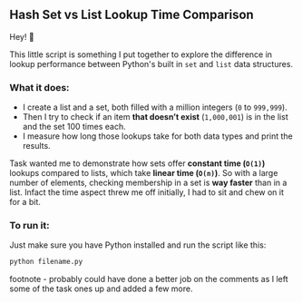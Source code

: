 ## Hash Set vs List Lookup Time Comparison

Hey! 👋

This little script is something I put together to explore the difference in lookup performance between Python's built in `set` and `list` data structures.

### What it does:

* I create a list and a set, both filled with a million integers (`0` to `999,999`).
* Then I try to check if an item **that doesn’t exist** (`1,000,001`) is in the list and the set 100 times each.
* I measure how long those lookups take for both data types and print the results.

Task wanted me to demonstrate how sets offer **constant time (`O(1)`)** lookups compared to lists, which take **linear time (`O(n)`)**. So with a large number of elements, checking membership in a set is **way faster** than in a list.
Infact the time aspect threw me off initially, I had to sit and chew on it for a bit.

### To run it:

Just make sure you have Python installed and run the script like this:

```bash
python filename.py
```
footnote - probably could have done a better job on the comments as I left some of the task ones up and added a few more.
